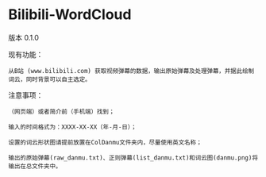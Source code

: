 # Bilibili-WordCloud

版本 0.1.0

现有功能：

    从B站 (www.bilibili.com) 获取视频弹幕的数据，输出原始弹幕及处理弹幕，并据此绘制词云，同时背景可以自主选定。
    
注意事项：

    （网页端）或者简介前（手机端）找到；
    
    输入的时间格式为：XXXX-XX-XX（年-月-日）；
    
    设置的词云形状图请提前放置在ColDanmu文件夹内，尽量使用英文名称；
    
    输出的原始弹幕(raw_danmu.txt)、正则弹幕(list_danmu.txt)和词云图(danmu.png)将输出在总文件夹中。
